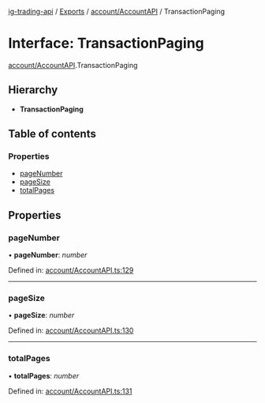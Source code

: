 [ig-trading-api](../README.md) / [Exports](../modules.md) / [account/AccountAPI](../modules/account_accountapi.md) / TransactionPaging

# Interface: TransactionPaging

[account/AccountAPI](../modules/account_accountapi.md).TransactionPaging

## Hierarchy

- **TransactionPaging**

## Table of contents

### Properties

- [pageNumber](account_accountapi.transactionpaging.md#pagenumber)
- [pageSize](account_accountapi.transactionpaging.md#pagesize)
- [totalPages](account_accountapi.transactionpaging.md#totalpages)

## Properties

### pageNumber

• **pageNumber**: _number_

Defined in: [account/AccountAPI.ts:129](https://github.com/bennycode/ig-trading-api/blob/2436905/src/account/AccountAPI.ts#L129)

---

### pageSize

• **pageSize**: _number_

Defined in: [account/AccountAPI.ts:130](https://github.com/bennycode/ig-trading-api/blob/2436905/src/account/AccountAPI.ts#L130)

---

### totalPages

• **totalPages**: _number_

Defined in: [account/AccountAPI.ts:131](https://github.com/bennycode/ig-trading-api/blob/2436905/src/account/AccountAPI.ts#L131)
